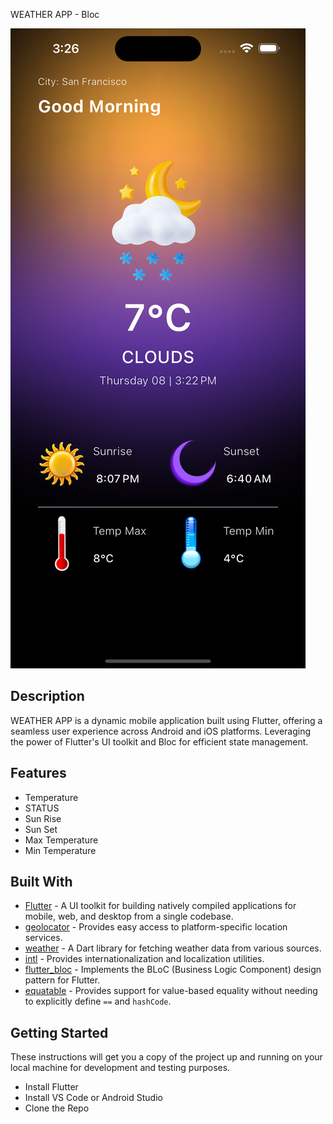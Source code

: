 WEATHER APP - Bloc


![App Screenshot](/WEATHER%20APP%20SS.png)

## Description

WEATHER APP is a dynamic mobile application built using Flutter, offering a seamless user experience across Android and iOS platforms. Leveraging the power of Flutter's UI toolkit and Bloc for efficient state management.


## Features

- Temperature
- STATUS
- Sun Rise
- Sun Set
- Max Temperature
- Min Temperature

## Built With

- [Flutter](https://flutter.dev/) - A UI toolkit for building natively compiled applications for mobile, web, and desktop from a single codebase.
- [geolocator](https://pub.dev/packages/geolocator) - Provides easy access to platform-specific location services.
- [weather](https://pub.dev/packages/weather) - A Dart library for fetching weather data from various sources.
- [intl](https://pub.dev/packages/intl) - Provides internationalization and localization utilities.
- [flutter_bloc](https://pub.dev/packages/flutter_bloc) - Implements the BLoC (Business Logic Component) design pattern for Flutter.
- [equatable](https://pub.dev/packages/equatable) - Provides support for value-based equality without needing to explicitly define `==` and `hashCode`.

## Getting Started

These instructions will get you a copy of the project up and running on your local machine for development and testing purposes.


- Install Flutter
- Install VS Code or Android Studio
- Clone the Repo



